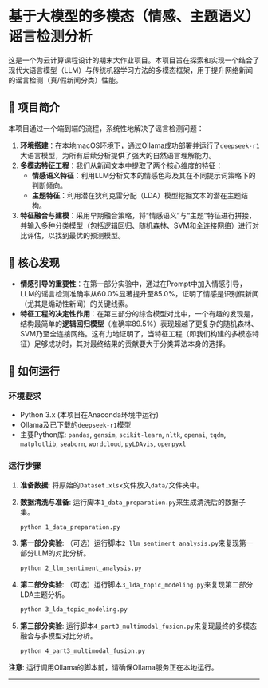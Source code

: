 # 基于大模型的多模态（情感、主题语义）谣言检测分析

这是一个为云计算课程设计的期末大作业项目。本项目旨在探索和实现一个结合了现代大语言模型（LLM）与传统机器学习方法的多模态框架，用于提升网络新闻的谣言检测（真/假新闻分类）性能。

## 📖 项目简介

本项目通过一个端到端的流程，系统性地解决了谣言检测问题：
1.  **环境搭建**：在本地macOS环境下，通过Ollama成功部署并运行了`deepseek-r1`大语言模型，为所有后续分析提供了强大的自然语言理解能力。
2.  **多模态特征工程**：我们从新闻文本中提取了两个核心维度的特征：
    * **情感语义特征**：利用LLM分析文本的情感色彩及其在不同提示词策略下的判断倾向。
    * **主题特征**：利用潜在狄利克雷分配（LDA）模型挖掘文本的潜在主题结构。
3.  **特征融合与建模**：采用早期融合策略，将“情感语义”与“主题”特征进行拼接，并输入多种分类模型（包括逻辑回归、随机森林、SVM和全连接网络）进行对比评估，以找到最优的预测模型。

## 🌟 核心发现

- **情感引导的重要性**：在第一部分实验中，通过在Prompt中加入情感引导，LLM的谣言检测准确率从60.0%显著提升至85.0%，证明了情感是识别假新闻（尤其是煽动性新闻）的关键线索。
- **特征工程的决定性作用**：在第三部分的综合模型对比中，一个有趣的发现是，结构最简单的**逻辑回归模型**（准确率89.5%）表现超越了更复杂的随机森林、SVM乃至全连接网络。这有力地证明了，当特征工程（即我们构建的多模态特征）足够成功时，其对最终结果的贡献要大于分类算法本身的选择。

## 🚀 如何运行

### **环境要求**

- Python 3.x (本项目在Anaconda环境中运行)
- Ollama及已下载的`deepseek-r1`模型
- 主要Python库: `pandas`, `gensim`, `scikit-learn`, `nltk`, `openai`, `tqdm`, `matplotlib`, `seaborn`, `wordcloud`, `pyLDAvis`, `openpyxl`

### **运行步骤**

1.  **准备数据**: 将原始的`Dataset.xlsx`文件放入`data/`文件夹中。

2.  **数据清洗与准备**: 运行脚本`1_data_preparation.py`来生成清洗后的数据子集。
    ```bash
    python 1_data_preparation.py
    ```

3.  **第一部分实验**: （可选）运行脚本`2_llm_sentiment_analysis.py`来复现第一部分LLM的对比分析。
    ```bash
    python 2_llm_sentiment_analysis.py
    ```

4.  **第二部分实验**: （可选）运行脚本`3_lda_topic_modeling.py`来复现第二部分LDA主题分析。
    ```bash
    python 3_lda_topic_modeling.py
    ```
    
5.  **第三部分实验**: 运行脚本`4_part3_multimodal_fusion.py`来复现最终的多模态融合与多模型对比分析。
    ```bash
    python 4_part3_multimodal_fusion.py
    ```

**注意**: 运行调用Ollama的脚本前，请确保Ollama服务正在本地运行。

---
